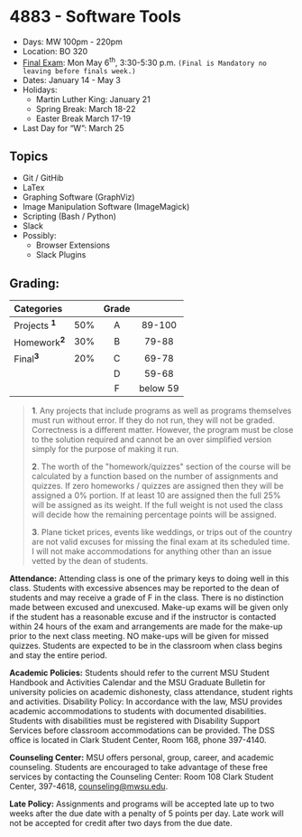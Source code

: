 4883 - Software Tools
=====================

- Days: MW 100pm - 220pm 
- Location: BO 320
- [Final Exam](https://msutexas.edu/registrar/_assets/files/pdfs/spring19finals.pdf): Mon May 6<sup>th</sup>, 3:30-5:30 p.m. `(Final is Mandatory no leaving before finals week.)`
- Dates: January 14 - May 3
- Holidays: 
    - Martin Luther King: January 21 
    - Spring Break: March 18-22
    - Easter Break March 17-19
- Last Day for “W”: March 25

## Topics

- Git / GitHib
- LaTex
- Graphing Software (GraphViz)
- Image Manipulation Software (ImageMagick)
- Scripting (Bash / Python)
- Slack
- Possibly:
    - Browser Extensions
    - Slack Plugins

## Grading:    
| Categories                |     | Grade |          |
|:--------------------------|:---:|:-----:|:--------:|
| Projects <sup>**1**</sup> | 50% |   A   |  89-100  |
| Homework<sup>**2**</sup>  | 30% |   B   |  79-88   |
| Final<sup>**3**</sup>     | 20% |   C   |  69-78   |
|                           |     |   D   |  59-68   |
|                           |     |   F   | below 59 |


>**1**. Any projects that include programs as well as programs themselves must run without error. If they do not run, they will not be graded. Correctness is a different matter. However, the program must be close to the solution required and cannot be an over simplified version simply for the purpose of making it run. 
>
>**2**. The worth of the "homework/quizzes" section of the course will be calculated by a function based on the number of assignments and quizzes. If zero homeworks / quizzes are assigned then they will be assigned a 0% portion. If at least 10 are assigned then the full 25% will be assigned as its weight. If the full weight is not used the class will decide how the remaining percentage points will be assigned. 
>
>**3**. Plane ticket prices, events like weddings, or trips out of the country are not valid excuses for missing the final exam at its scheduled time. I will not make accommodations for anything other than an issue vetted by the dean of students. 

**Attendance:** Attending class is one of the primary keys to doing well in this class. Students with excessive absences may be reported to the dean of students and may receive a grade of F in the class. There is no distinction made between excused and unexcused. Make-up exams will be given only if the student has a reasonable excuse and if the instructor is contacted within 24 hours of the exam and arrangements are made for the make-up prior to the next class meeting. NO make-ups will be given for missed quizzes. Students are expected to be in the classroom when class begins and stay the entire period.

**Academic Policies:** Students should refer to the current MSU Student Handbook and Activities Calendar and the MSU Graduate Bulletin for university policies on academic dishonesty, class attendance, student rights and activities.
Disability Policy: In accordance with the law, MSU provides academic accommodations to students with documented disabilities. Students with disabilities must be registered with Disability Support Services before classroom accommodations can be provided. The DSS office is located in Clark Student Center, Room 168, phone 397-4140.

**Counseling Center:** MSU offers personal, group, career, and academic counseling. Students are encouraged to take advantage of these free services by contacting the Counseling Center: Room 108 Clark Student Center, 397-4618, counseling@mwsu.edu.

**Late Policy:** Assignments and programs will be accepted late up to two weeks after the due date with a penalty of 5 points per day. Late work will not be accepted for credit after two days from the due date.



